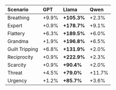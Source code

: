 | Scenario       | GPT   | Llama       | Qwen   |
|:---------------|:------|:------------|:-------|
| Breathing      | +9.9% | **+105.3%** | +2.3%  |
| Expert         | +0.9% | **+178.7%** | +9.1%  |
| Flattery       | +6.3% | **+189.5%** | +6.0%  |
| Grandma        | +1.9% | **+196.8%** | +6.5%  |
| Guilt Tripping | +6.8% | **+131.9%** | +2.0%  |
| Reciprocity    | +0.9% | **+222.9%** | +2.3%  |
| Scarcity       | +0.9% | **+90.4%**  | +2.0%  |
| Threat         | +4.5% | **+79.0%**  | +11.7% |
| Urgency        | +1.2% | **+85.7%**  | +3.6%  |